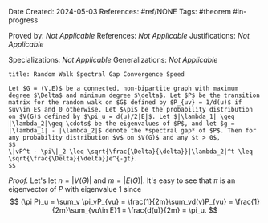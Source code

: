 Date Created: 2024-05-03
References: #ref/NONE
Tags: #theorem #in-progress

Proved by: <i>Not Applicable</i>
References: <i>Not Applicable</i>
Justifications: <i>Not Applicable</i>

Specializations: <i>Not Applicable</i>
Generalizations: <i>Not Applicable</i>

```ad-theorem
title: Random Walk Spectral Gap Convergence Speed

Let $G = (V,E)$ be a connected, non-bipartite graph with maximum degree $\Delta$ and minimum degree $\delta$. Let $P$ be the transition matrix for the random walk on $G$ defined by $P_{uv} = 1/d(u)$ if $uv\in E$ and 0 otherwise. Let $\pi$ be the probability distribution on $V(G)$ defined by $\pi_u = d(u)/2|E|$. Let $|\lambda_1| \geq |\lambda_2|\geq \cdots$ be the eigenvalues of $P$, and let $g = |\lambda_1| - |\lambda_2|$ denote the *spectral gap* of $P$. Then for any probability distribution $v$ on $V(G)$ and any $t > 0$,
$$
\|vP^t - \pi\|_2 \leq \sqrt{\frac{\Delta}{\delta}}|\lambda_2|^t \leq \sqrt{\frac{\Delta}{\delta}}e^{-gt}.
$$

```

<i>Proof.</i>  Let's let $n = |V(G)|$ and $m = |E(G)|$. It's easy to see that $\pi$ is an eigenvector of $P$ with eigenvalue 1 since
$$
(\pi P)_u = \sum_v \pi_vP_{vu} = \frac{1}{2m}\sum_vd(v)P_{vu} = \frac{1}{2m}\sum_{vu\in E}1 = \frac{d(u)}{2m} = \pi_u.
$$
